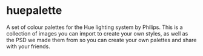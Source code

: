 huepalette
==========

A set of colour palettes for the Hue lighting system by Philips. This is a collection of images you can import to create your own styles, as well as the PSD we made them from so you can create your own palettes and share with your friends.
